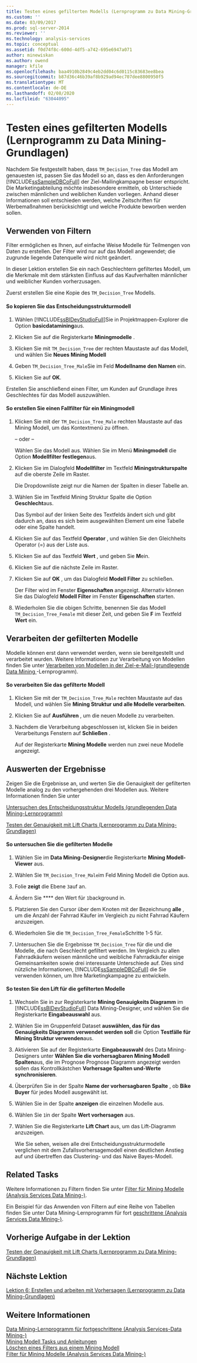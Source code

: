 ```yaml
---
title: Testen eines gefilterten Modells (Lernprogramm zu Data Mining-Grundlagen) | Microsoft-Dokumentation
ms.custom: ''
ms.date: 03/09/2017
ms.prod: sql-server-2014
ms.reviewer: ''
ms.technology: analysis-services
ms.topic: conceptual
ms.assetid: f0d74f8c-600d-4df5-a742-695e6947a071
author: minewiskan
ms.author: owend
manager: kfile
ms.openlocfilehash: baa4910b2849c4eb2dd04c6d0115c83683ee8bea
ms.sourcegitcommit: b87d36c46b39af8b929ad94ec707dee8800950f5
ms.translationtype: MT
ms.contentlocale: de-DE
ms.lasthandoff: 02/08/2020
ms.locfileid: "63044095"
---
```

# <a name="testing-a-filtered-model-basic-data-mining-tutorial"></a>Testen eines gefilterten Modells (Lernprogramm zu Data Mining-Grundlagen)
  Nachdem Sie festgestellt haben, dass `TM_Decision_Tree` das Modell am genauesten ist, passen Sie das Modell so an, dass es den Anforderungen [!INCLUDE[ssSampleDBCoFull](../includes/sssampledbcofull-md.md)] der Ziel-Mailingkampagne besser entspricht. Die Marketingabteilung möchte insbesondere ermitteln, ob Unterschiede zwischen männlichen und weiblichen Kunden vorliegen. Anhand dieser Informationen soll entschieden werden, welche Zeitschriften für Werbemaßnahmen berücksichtigt und welche Produkte beworben werden sollen.  
  
## <a name="using-filters"></a>Verwenden von Filtern  
 Filter ermöglichen es Ihnen, auf einfache Weise Modelle für Teilmengen von Daten zu erstellen. Der Filter wird nur auf das Modell angewendet; die zugrunde liegende Datenquelle wird nicht geändert.  
  
 In dieser Lektion erstellen Sie ein nach Geschlechtern gefiltertes Modell, um die Merkmale mit dem stärksten Einfluss auf das Kaufverhalten männlicher und weiblicher Kunden vorherzusagen.  
  
 Zuerst erstellen Sie eine Kopie des `TM_Decision_Tree` Modells.  
  
#### <a name="to-copy-the-decision-tree-model"></a>So kopieren Sie das Entscheidungsstrukturmodell  
  
1.  Wählen [!INCLUDE[ssBIDevStudioFull](../includes/ssbidevstudiofull-md.md)]Sie in Projektmappen-Explorer die Option **basicdatamining**aus.  
  
2.  Klicken Sie auf die Registerkarte **Miningmodelle** .  
  
3.  Klicken Sie mit `TM_Decision_Tree` der rechten Maustaste auf das Modell, und wählen Sie **Neues Mining Modell**  
  
4.  Geben `TM_Decision_Tree_Male`Sie im Feld **Modellname den Namen** ein.  
  
5.  Klicken Sie auf **OK**.  
  
 Erstellen Sie anschließend einen Filter, um Kunden auf Grundlage ihres Geschlechtes für das Modell auszuwählen.  
  
#### <a name="to-create-a-case-filter-on-a-mining-model"></a>So erstellen Sie einen Fallfilter für ein Miningmodell  
  
1.  Klicken Sie mit der `TM_Decision_Tree_Male` rechten Maustaste auf das Mining Modell, um das Kontextmenü zu öffnen.  
  
     – oder –  
  
     Wählen Sie das Modell aus. Wählen Sie im Menü **Miningmodell** die Option **Modellfilter festlegen**aus.  
  
2.  Klicken Sie im Dialogfeld **Modellfilter** im Textfeld **Miningstrukturspalte** auf die oberste Zeile im Raster.  
  
     Die Dropdownliste zeigt nur die Namen der Spalten in dieser Tabelle an.  
  
3.  Wählen Sie im Textfeld Mining Struktur Spalte die Option **Geschlecht**aus.  
  
     Das Symbol auf der linken Seite des Textfelds ändert sich und gibt dadurch an, dass es sich beim ausgewählten Element um eine Tabelle oder eine Spalte handelt.  
  
4.  Klicken Sie auf das Textfeld **Operator** , und wählen Sie den Gleichheits Operator (=) aus der Liste aus.  
  
5.  Klicken Sie auf das Textfeld **Wert** , und geben Sie **M**ein.  
  
6.  Klicken Sie auf die nächste Zeile im Raster.  
  
7.  Klicken Sie auf **OK** , um das Dialogfeld **Modell Filter** zu schließen.  
  
     Der Filter wird im Fenster **Eigenschaften** angezeigt. Alternativ können Sie das Dialogfeld **Modell Filter** im Fenster **Eigenschaften** starten.  
  
8.  Wiederholen Sie die obigen Schritte, benennen Sie das Modell `TM_Decision_Tree_Female` mit dieser Zeit, und geben Sie **F** im Textfeld **Wert** ein.  
  
## <a name="process-the-filtered-models"></a>Verarbeiten der gefilterten Modelle  
 Modelle können erst dann verwendet werden, wenn sie bereitgestellt und verarbeitet wurden. Weitere Informationen zur Verarbeitung von Modellen finden Sie unter [Verarbeiten von Modellen in der Ziel-e-Mail-&#40;grundlegende Data Mining ](../../2014/tutorials/processing-models-in-the-targeted-mailing-structure-basic-data-mining-tutorial.md)-Lernprogramm&#41;.  
  
#### <a name="to-process-the-filtered-model"></a>So verarbeiten Sie das gefilterte Modell  
  
1.  Klicken Sie mit der `TM_Decision_Tree_Male` rechten Maustaste auf das Modell, und wählen Sie **Mining Struktur und alle Modelle verarbeiten**.  
  
2.  Klicken Sie auf **Ausführen** , um die neuen Modelle zu verarbeiten.  
  
3.  Nachdem die Verarbeitung abgeschlossen ist, klicken Sie in beiden Verarbeitungs Fenstern auf **Schließen** .  
  
     Auf der Registerkarte **Mining Modelle** werden nun zwei neue Modelle angezeigt.  
  
## <a name="evaluate-the-results"></a>Auswerten der Ergebnisse  
 Zeigen Sie die Ergebnisse an, und werten Sie die Genauigkeit der gefilterten Modelle analog zu den vorhergehenden drei Modellen aus. Weitere Informationen finden Sie unter  
  
 [Untersuchen des Entscheidungsstruktur Modells &#40;grundlegenden Data Mining-Lernprogramm&#41;](../../2014/tutorials/exploring-the-decision-tree-model-basic-data-mining-tutorial.md)  
  
 [Testen der Genauigkeit mit Lift Charts &#40;Lernprogramm zu Data Mining-Grundlagen&#41;](../../2014/tutorials/testing-accuracy-with-lift-charts-basic-data-mining-tutorial.md)  
  
#### <a name="to-explore-the-filtered-models"></a>So untersuchen Sie die gefilterten Modelle  
  
1.  Wählen Sie im **Data Mining-Designer**die Registerkarte **Mining Modell-Viewer** aus.  
  
2.  Wählen Sie `TM_Decision_Tree_Male`im Feld Mining Modell die Option aus.  
  
3.  Folie **zeigt** die Ebene `3`auf an.  
  
4.  Ändern Sie **** den Wert für `1`background in.  
  
5.  Platzieren Sie den Cursor über dem Knoten mit der Bezeichnung **alle** , um die Anzahl der Fahrrad Käufer im Vergleich zu nicht Fahrrad Käufern anzuzeigen.  
  
6.  Wiederholen Sie die `TM_Decision_Tree_Female`Schritte 1-5 für.  
  
7.  Untersuchen Sie die Ergebnisse `TM_Decision_Tree` für die und die Modelle, die nach Geschlecht gefiltert werden. Im Vergleich zu allen Fahrradkäufern weisen männliche und weibliche Fahrradkäufer einige Gemeinsamkeiten sowie drei interessante Unterschiede auf. Dies sind nützliche Informationen, [!INCLUDE[ssSampleDBCoFull](../includes/sssampledbcofull-md.md)] die Sie verwenden können, um Ihre Marketingkampagne zu entwickeln.  
  
#### <a name="to-test-the-lift-of-the-filtered-models"></a>So testen Sie den Lift für die gefilterten Modelle  
  
1.  Wechseln Sie in zur Registerkarte **Mining Genauigkeits Diagramm** im [!INCLUDE[ssBIDevStudioFull](../includes/ssbidevstudiofull-md.md)] Data Mining-Designer, und wählen Sie die Registerkarte **Eingabeauswahl** aus.  
  
2.  Wählen Sie im Gruppenfeld Dataset **auswählen, das für das Genauigkeits Diagramm verwendet werden soll** die Option **Testfälle für Mining Struktur verwenden**aus.  
  
3.  Aktivieren Sie auf der Registerkarte **Eingabeauswahl** des Data Mining-Designers unter **Wählen Sie die vorhersagbaren Mining Modell Spalten**aus, die im Prognose Prognose Diagramm angezeigt werden sollen das Kontrollkästchen **Vorhersage Spalten und-Werte synchronisieren**.  
  
4.  Überprüfen Sie in der Spalte **Name der vorhersagbaren Spalte** , ob **Bike Buyer** für jedes Modell ausgewählt ist.  
  
5.  Wählen Sie in der Spalte **anzeigen** die einzelnen Modelle aus.  
  
6.  Wählen Sie `1`in der Spalte **Wert vorhersagen** aus.  
  
7.  Wählen Sie die Registerkarte **Lift Chart** aus, um das Lift-Diagramm anzuzeigen.  
  
     Wie Sie sehen, weisen alle drei Entscheidungsstrukturmodelle verglichen mit dem Zufallsvorhersagemodell einen deutlichen Anstieg auf und übertreffen das Clustering- und das Naive Bayes-Modell.  
  
## <a name="related-tasks"></a>Related Tasks  
 Weitere Informationen zu Filtern finden Sie unter [Filter für Mining Modelle &#40;Analysis Services Data Mining-&#41;](../../2014/analysis-services/data-mining/filters-for-mining-models-analysis-services-data-mining.md).  
  
 Ein Beispiel für das Anwenden von Filtern auf eine Reihe von Tabellen finden Sie unter Data Mining-Lernprogramm für fort [geschrittene &#40;Analysis Services Data Mining-&#41;](../../2014/tutorials/intermediate-data-mining-tutorial-analysis-services-data-mining.md).  
  
## <a name="previous-task-in-lesson"></a>Vorherige Aufgabe in der Lektion  
 [Testen der Genauigkeit mit Lift Charts &#40;Lernprogramm zu Data Mining-Grundlagen&#41;](../../2014/tutorials/testing-accuracy-with-lift-charts-basic-data-mining-tutorial.md)  
  
## <a name="next-lesson"></a>Nächste Lektion  
 [Lektion 6: Erstellen und arbeiten mit Vorhersagen &#40;Lernprogramm zu Data Mining-Grundlagen&#41;](../../2014/tutorials/lesson-6-creating-and-working-with-predictions-basic-data-mining-tutorial.md)  
  
## <a name="see-also"></a>Weitere Informationen  
 [Data Mining-Lernprogramm für fortgeschrittene &#40;Analysis Services-Data Mining-&#41;](../../2014/tutorials/intermediate-data-mining-tutorial-analysis-services-data-mining.md)   
 [Mining Modell Tasks und Anleitungen](../../2014/analysis-services/data-mining/mining-model-tasks-and-how-tos.md)   
 [Löschen eines Filters aus einem Mining Modell](../../2014/analysis-services/data-mining/delete-a-filter-from-a-mining-model.md)   
 [Filter für Mining Modelle &#40;Analysis Services Data Mining-&#41;](../../2014/analysis-services/data-mining/filters-for-mining-models-analysis-services-data-mining.md)  
  
  
